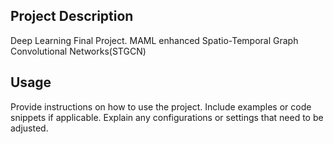 ## Project Description

Deep Learning Final Project. MAML enhanced Spatio-Temporal Graph Convolutional Networks(STGCN)

## Usage

Provide instructions on how to use the project. Include examples or code snippets if applicable. Explain any configurations or settings that need to be adjusted.




